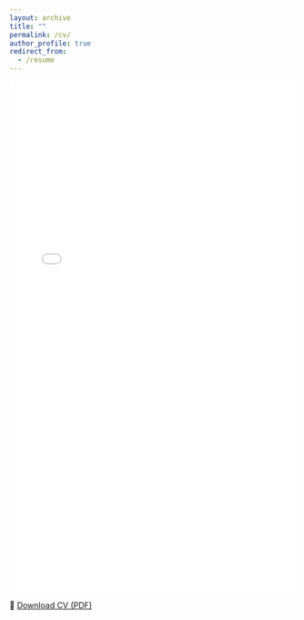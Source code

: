 ```yaml
---
layout: archive
title: ""
permalink: /cv/
author_profile: true
redirect_from:
  - /resume
---
```

<!-- Inline viewer -->
<embed src="{{ '/files/Jiaao_Yu_CV.pdf' | relative_url }}"
       type="application/pdf" width="100%" height="900px" />

<p>
  📄 <a href="{{ '/files/Jiaao_Yu_CV.pdf' | relative_url }}" download>Download CV (PDF)</a>
</p>

